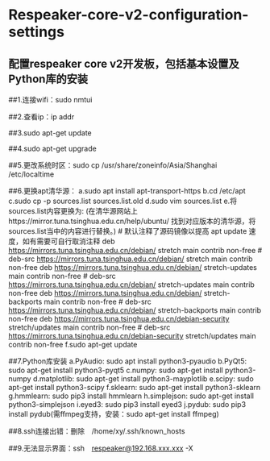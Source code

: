 # Respeaker-core-v2-configuration-settings
配置respeaker core v2开发板，包括基本设置及Python库的安装
----------------------------------------------------
##1.连接wifi：sudo nmtui

##2.查看ip：ip addr

##3.sudo apt-get update

##4.sudo apt-get upgrade

##5.更改系统时区：sudo cp /usr/share/zoneinfo/Asia/Shanghai /etc/localtime

##6.更换apt清华源：
  a.sudo apt install apt-transport-https
  b.cd /etc/apt
  c.sudo cp -p sources.list sources.list.old
  d.sudo vim sources.list
  e.将sources.list内容更换为:
  (在清华源网站上https://mirror.tuna.tsinghua.edu.cn/help/ubuntu/ 找到对应版本的清华源，将sources.list当中的内容进行替换。)
    # 默认注释了源码镜像以提高 apt update 速度，如有需要可自行取消注释
    deb https://mirrors.tuna.tsinghua.edu.cn/debian/ stretch main contrib non-free
    # deb-src https://mirrors.tuna.tsinghua.edu.cn/debian/ stretch main contrib non-free
    deb https://mirrors.tuna.tsinghua.edu.cn/debian/ stretch-updates main contrib non-free
    # deb-src https://mirrors.tuna.tsinghua.edu.cn/debian/ stretch-updates main contrib non-free
    deb https://mirrors.tuna.tsinghua.edu.cn/debian/ stretch-backports main contrib non-free
    # deb-src https://mirrors.tuna.tsinghua.edu.cn/debian/ stretch-backports main contrib non-free
    deb https://mirrors.tuna.tsinghua.edu.cn/debian-security stretch/updates main contrib non-free
    # deb-src https://mirrors.tuna.tsinghua.edu.cn/debian-security stretch/updates main contrib non-free
  f.sudo apt-get update

##7.Python库安装
  a.PyAudio: sudo apt install python3-pyaudio
  b.PyQt5: sudo apt-get install python3-pyqt5
  c.numpy: sudo apt-get install python3-numpy
  d.matplotlib: sudo apt-get install python3-mayplotlib
  e.scipy: sudo apt-get install python3-scipy
  f.sklearn: sudo apt-get install python3-sklearn
  g.hmmlearn: sudo pip3 install hmmlearn
  h.simplejson: sudo apt-get install python3-simplejson
  i.eyed3: sudo pip3 install eyed3
  j.pydub: sudo pip3 install pydub(需ffmpeg支持，安装：sudo apt-get install ffmpeg) 
  
##8.ssh连接出错：删除　/home/xy/.ssh/known_hosts

##9.无法显示界面：ssh　respeaker@192.168.xxx.xxx -X
